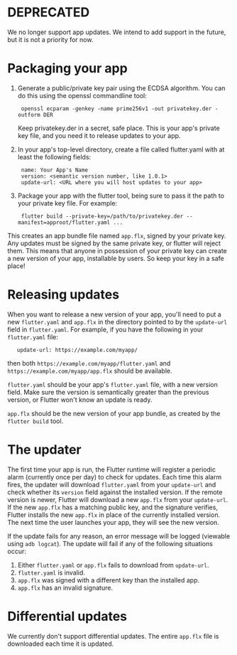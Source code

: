 # DEPRECATED

We no longer support app updates. We intend to add support in the future, but it is not a priority for now.

# Packaging your app

1. Generate a public/private key pair using the ECDSA algorithm. You can do this using the openssl commandline tool:

        openssl ecparam -genkey -name prime256v1 -out privatekey.der -outform DER

    Keep privatekey.der in a secret, safe place. This is your app's private key file, and you need it to release updates to your app.

2. In your app's top-level directory, create a file called flutter.yaml with at least the following fields:

        name: Your App's Name
        version: <semantic version number, like 1.0.1>
        update-url: <URL where you will host updates to your app>

3. Package your app with the flutter tool, being sure to pass it the path to your private key file. For example:

        flutter build --private-key=/path/to/privatekey.der --manifest=approot/flutter.yaml ...

This creates an app bundle file named `app.flx`, signed by your private key. Any updates must be signed by the same private key, or flutter will reject them. This means that anyone in possession of your private key can create a new version of your app, installable by users. So keep your key in a safe place!

# Releasing updates

When you want to release a new version of your app, you'll need to put a new `flutter.yaml` and `app.flx` in the directory pointed to by the `update-url` field in `flutter.yaml`. For example, if you have the following in your `flutter.yaml` file:

       update-url: https://example.com/myapp/

then both `https://example.com/myapp/flutter.yaml` and `https://example.com/myapp/app.flx` should be available.

`flutter.yaml` should be your app's `flutter.yaml` file, with a new version field. Make sure the version is semantically greater than the previous version, or Flutter won't know an update is ready.

`app.flx` should be the new version of your app bundle, as created by the `flutter build` tool.

# The updater

The first time your app is run, the Flutter runtime will register a periodic alarm (currently once per day) to check for updates. Each time this alarm fires, the updater will download `flutter.yaml` from your `update-url` and check whether its `version` field against the installed version. If the remote version is newer, Flutter will download a new `app.flx` from your `update-url`. If the new `app.flx` has a matching public key, and the signature verifies, Flutter installs the new `app.flx` in place of the currently installed version. The next time the user launches your app, they will see the new version.

If the update fails for any reason, an error message will be logged (viewable using `adb logcat`). The update will fail if any of the following situations occur:

1. Either `flutter.yaml` or `app.flx` fails to download from `update-url`.
2. `flutter.yaml` is invalid.
3. `app.flx` was signed with a different key than the installed app.
4. `app.flx` has an invalid signature.

# Differential updates

We currently don't support differential updates. The entire `app.flx` file is downloaded each time it is updated.